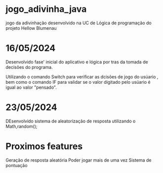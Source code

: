 # jogo_adivinha_java
jogo da adivinhação desenvolvido na UC de Lógica de programação do projeto Hellow Blumenau

# 16/05/2024

Desenvolvido fase' inicial  do aplicativo e lógica por tras da tomada de decisões do programa.

Utilizando o comando Switch para verificar as dcisões de jogo do usúario , bem como o comando IF
para validar se o valor digitado pelo usúario é igual ao valor "pensado".
# 23/05/2024  

DEsenvolvido sistema de aleatorização de resposta utilizando o Math,random();

# Proximos features 

Geração de resposta aleatória 
Poder jogar mais de uma vez 
Sistema de pontuação 